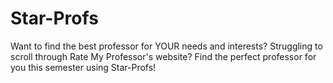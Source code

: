# Star-Profs
Want to find the best professor for YOUR needs and interests? Struggling to scroll through Rate My Professor's website? Find the perfect professor for you this semester using Star-Profs!
